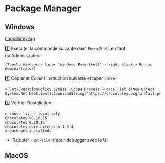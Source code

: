 # Package Manager


## Windows


[chocolatey.org](http://chocolatey.org/)

:one: Executer la commande suivante dans `PowerShell` en tant qu'Administrateur

```
(Touche Windows > taper "Windows PowerShell" > right click > Run as Administrator)
```

:two: Copier et Coller l'instruction suivante et taper `entrer`

```
> Set-ExecutionPolicy Bypass -Scope Process -Force; iex ((New-Object System.Net.WebClient).DownloadString('https://chocolatey.org/install.ps1'))
```

:three: Verifier l'installation

```
> choco list --local-only
Chocolatey v0.10.15
chocolatey 0.10.15
chocolatey-core.extension 1.3.4
3 packages installed.
```


* Rajouter `-not-silent` pour debugger avec le UI




## MacOS
